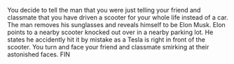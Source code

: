 You decide to tell the man that you were just telling your friend and classmate that you have driven a scooter for your whole life instead of a car. The man removes his sunglasses and reveals himself to be Elon Musk. Elon points to a nearby scooter knocked out over in a nearby parking lot. He states he accidently hit it by mistake as a Tesla is right in front of the scooter. You turn and face your friend and classmate smirking at their astonished faces. FIN
